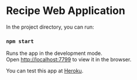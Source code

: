 # Recipe Web Application

In the project directory, you can run:

### `npm start`

Runs the app in the development mode.\
Open [http://localhost:7799](http://localhost:7799) to view it in the browser.

You can test this app at [Heroku](http://chrecipewebui.herokuapp.com/).
